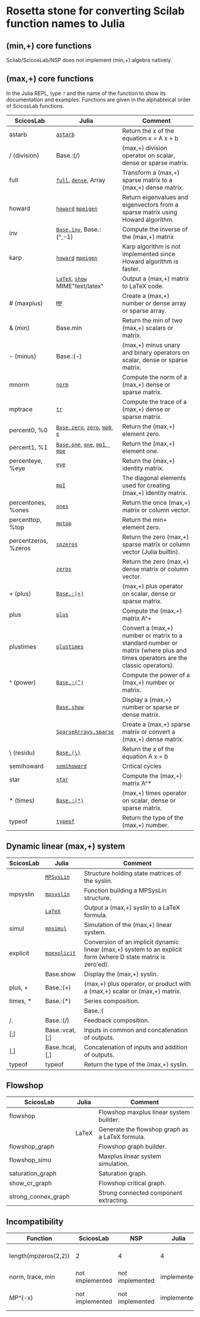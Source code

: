 # Rosetta stone for converting Scilab function names to Julia

## (min,+) core functions

Scilab/ScicosLab/NSP does not implement (min,+) algebra natively.

## (max,+) core functions

In the Julia REPL, type `?` and the name of the function to show its documentation and examples. Functions are given in the alphabteical order of ScicosLab functions.

| ScicosLab            | Julia                         | Comment                                                                                                          |
|----------------------|-------------------------------|------------------------------------------------------------------------------------------------------------------|
| astarb               | [`astarb`](@ref)              | Return the x of the equation x = A x + b                                                                         |
| / (division)         | Base.:(/)                     | (max,+) division operator on scalar, dense or sparse matrix.                                                     |
| full                 | [`full`](@ref), [`dense`](@ref), Array            | Transform a (max,+) sparse matrix to a (max,+) dense matrix.                                 |
| howard               | [`howard`](@ref) [`mpeigen`](@ref)   | Return eigenvalues and eigenvectors from a sparse matrix using Howard algorithm.                          |
| inv                  | [`Base.inv`](@ref), Base.:(^,-1)   | Compute the inverse of the (max,+) matrix                                                                   |
| karp                 | [`howard`](@ref) [`mpeigen`](@ref)   | Karp algorithm is not implemented since Howard algorithm is faster.                                       |
|                      | [`LaTeX`](@ref), [`show`](@ref) MIME"text/latex"  | Output a (max,+) matrix to LaTeX code.                                                       |
| # (maxplus)          | [`MP`](@ref)                  | Create a (max,+) number or dense array or sparse array.                                                          |
| & (min)              | Base.min                      | Return the min of two (max,+) scalars or matrix.                                                                 |
| - (minus)            | Base.:(-)                     | (max,+) minus unary and binary operators on scalar, dense or sparse matrix.                                      |
| mnorm                | [`norm`](@ref)                | Compute the norm of a (max,+) dense or sparse matrix.                                                            |
| mptrace              | [`tr`](@ref)                  | Compute the trace of a (max,+) dense or sparse matrix.                                                           |
| percent0, %0         | [`Base.zero`](@ref), [`zero`](@ref), [`mp0`](@ref), [`ϵ`](@ref)     | Return the (max,+) element zero.                                           |
| percent1, %1         | [`Base.one`](@ref), [`one`](@ref), [`mp1`](@ref),[` mpe`](@ref)     | Return the (max,+) element one.                                            |
| percenteye, %eye     | [`eye`](@ref)                 | Return the (max,+) identity matrix.                                                                              |
|                      | [`mpI`](@ref)                 | The diagonal elements used for creating (max,+) identity matrix.                                                 |
| percentones, %ones   | [`ones`](@ref)                | Return the once (max,+) matrix or column vector.                                                                 |
| percenttop, %top     | [`mptop`](@ref)               | Return the min+ element zero.                                                                                    |
| percentzeros, %zeros | [`spzeros`](@ref)             | Return the zero (max,+) sparse matrix or column vector (Julia builtin).                                          |
|                      | [`zeros`](@ref)               | Return the zero (max,+) dense matrix or column vector.                                                           |
| + (plus)             | [`Base.:(+)`](@ref)           | (max,+) plus operator on scalar, dense or sparse matrix.                                                         |
| plus                 | [`plus`](@ref)                | Compute the (max,+) matrix A^+                                                                                   |
| plustimes            | [`plustimes`](@ref)           | Convert a (max,+) number or matrix to a standard number or matrix (where plus and times operators are the classic operators). |
| ^ (power)            | [`Base.:(^)`](@ref)           | Compute the power of a (max,+) number or matrix.                                                                 |
|                      | [`Base.show`](@ref)           | Display a (max,+) number or sparse or dense matrix.                                                              |
|                      | [`SparseArrays.sparse`](@ref) | Create a (max,+) sparse matrix or convert a (max,+) dense matrix.                                                |
| \ (residu)           | [`Base.(\)`](@ref)            | Return the x of the equation A x = b                                                                             |
| semihoward           | [`semihoward`](@ref)          | Critical cycles                                                                                                  |
| star                 | [`star`](@ref)                | Compute the (max,+) matrix A^*                                                                                   |
| * (times)            | [`Base.:(*)`](@ref)           | (max,+) times operator on scalar, dense or sparse matrix.                                                        |
| typeof               | [`typeof`](@ref)              | Return the type of the (max,+) number.                                                                           |

## Dynamic linear (max,+) system

| ScicosLab| Julia                 | Comment                                                                                            |
|----------|-----------------------|----------------------------------------------------------------------------------------------------|
|          | [`MPSysLin`](@ref)    | Structure holding state matrices of the syslin.                                                    |
| mpsyslin | [`mpsyslin`](@ref)    | Function building a MPSysLin structure.                                                            |
|          | [`LaTeX`](@ref)       | Output a (max,+) syslin to a LaTeX formula.                                                        |
| simul    | [`mpsimul`](@ref)     | Simulation of the (max,+) linear system.                                                           |
| explicit | [`mpexplicit`](@ref)  | Conversion of an implicit dynamic linear (max,+) system to an explicit form (where D state matrix is zero'ed).  |
|          | Base.show             | Display the (max,+) syslin.                                                                        |
| plus, +  | Base.:(+)             | (max,+) plus operator, or product with a (max,+) scalar or (max,+) matrix.                         |
| times, * | Base.:(*)             | Series composition.                                                                                |
| |        | Base.:(|)             | Diagonal composition.                                                                              |
| /.       | Base.:(/)             | Feedback composition.                                                                              |
| [;]      | Base.:vcat, [;]       | Inputs in common and concatenation of outputs.                                                     |
| [,]      | Base.:hcat, [,]       |  Concatenation of inputs and addition of outputs.                                                  |
| typeof   | typeof                | Return the type of the (max,+) syslin.                                                             |

## Flowshop

| ScicosLab           | Julia | Comment                                         |
|---------------------|-------|-------------------------------------------------|
| flowshop            |       | Flowshop maxplus linear system builder.         |
|                     | LaTeX | Generate the flowshop graph as a LaTeX formula. |
| flowshop_graph      |       | Flowshop graph builder.                         |
| flowshop_simu       |       | Maxplus linear system simulation.               |
| saturation_graph    |       | Saturation graph.                               |
| show_cr_graph       |       | Flowshop critical graph.                        |
| strong_connex_graph |       | Strong connected component extracting.          |

## Incompatibility

| Function             | ScicosLab       | NSP             | Julia       | Comment                 |
|----------------------|-----------------|-----------------|-------------|-------------------------|
| length(mpzeros(2,2)) | 2               | 4               | 4           | 4 is the correct answer |
| norm, trace, min     | not implemented | not implemented | implemented |                         |
| MP^(-x)              | not implemented | not implemented | implemented | Negative power (x > 0)  |
